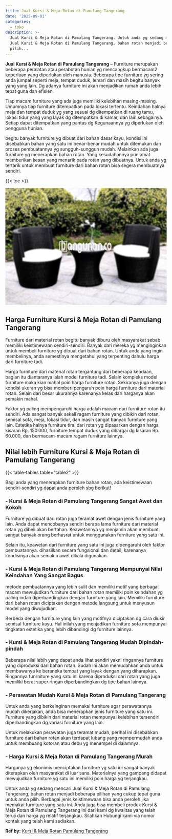 ```yaml
---
title: Jual Kursi & Meja Rotan di Pamulang Tangerang
date: '2025-09-01'
categories:
  - toko
description: >-
  Jual Kursi & Meja Rotan di Pamulang Tangerang. Untuk anda yg sedang mencari
  Jual Kursi & Meja Rotan di Pamulang Tangerang, bahan rotan menjadi beberapa
  pilih...
---
```


**Jual Kursi & Meja Rotan di Pamulang Tangerang** – Furniture merupakan beberapa peralatan atau perabotan hunian yg mencangkup bermacam2 keperluan yang diperlukan oleh manusia. Beberapa tipe furniture yg sering anda jumpai seperti meja, tempat duduk, lemari dan masih begitu banyak yang yang lain. Dg adanya furniture ini akan menjadikan rumah anda lebih tepat guna dan efisien.

Tiap macam furniture yang ada juga memiliki kelebihan masing-masing. Umumnya tiap furniture ditempatkan pada lokasi tertentu. Keindahan halnya meja dan tempat duduk yg yang sesuai dg ditempatkan di ruang tamu, lokasi tidur yang yang layak dg ditempatkan di kamar, dan lain sebagainya. Setiap dapat ditempatkan yang pantas dg Kegunaannya yg diperlukan oleh pengguna hunian.

begitu banyak furniture yg dibuat dari bahan dasar kayu, kondisi ini disebabkan bahan yang satu ini benar-benar mudah untuk ditemukan dan proses pembuatannya yg sungguh-sungguh mudah. Melainkan ada juga furniture yg menerapkan bahan rotan. Yang kesudahannya pun amat memberikan kesan yang menarik pada rotan yang dibuatnya. Untuk anda yg tertarik untuk membuat furniture dari bahan rotan bisa segera membuatnya sendiri.

{{< toc >}}

![Jual Kursi & Meja Rotan di Pamulang Tangerang](/images/kursi-meja-rotan-murah51.png)

## Harga Furniture Kursi & Meja Rotan di Pamulang Tangerang

Furniture dari material rotan begitu banyak diburu oleh masyarakat sebab memiliki keistimewaan sendiri-sendiri. Banyak dari mereka yg menginginkan untuk membeli furniture yg dibuat dari bahan rotan. Untuk anda yang ingin membelinya, anda semestinya mengetahui yang terpenting dahulu harga dari furniture tadi.

Harga furniture dari material rotan tergantung dari beberapa keadaan, bagian itu diantaranya ialah model furniture tadi. Selain kompleks model furniture maka kian mahal poin harga furniture rotan. Sekiranya juga dengan kondisi ukuran yg bisa memberi pengaruh poin harga furniture dari material rotan. Selain dari besar ukurannya karenanya kelas dari harganya akan semakin mahal.

Faktor yg paling mempengaruhi harga adalah macam dari furniture rotan itu sendiri. Ada sangat banyak sekali ragam furniture yang dibikin dari rotan, semisal sofa, meja, lokasi tidur, dan masih sangat banyak furniture yang lain. Estetika halnya furniture tirai dari rotan yg dipasarkan dengan harga kisaran Rp. 150.000, furniture tempat duduk yang dihargai dg kisaran Rp. 60.000, dan bermacam-macam ragam furniture lainnya.

## Nilai lebih Furniture Kursi & Meja Rotan di Pamulang Tangerang

{{< table-tables table="table2" >}}

Bagi anda yang menerapkan furniture bahan rotan, ada keistimewaan sendiri-sendiri yg dapat anda peroleh sbg berikut!

### \- Kursi & Meja Rotan di Pamulang Tangerang Sangat Awet dan Kokoh

Furniture yg dibuat dari rotan juga teramat awet dengan jenis furniture yang lain. Anda dapat mencobanya sendiri berapa lama furniture dari material rotan yg dibeli akan bertahan. Keawetannya yg menjamin akan membuat sangat banyak orang berhasrat untuk menggunakan furniture yang satu ini.

Selain itu, keawetan dari furniture yang satu ini juga dipengaruhi oleh faktor pembuatannya. dihasilkan secara fungsional dan detail, karenanya kondisinya akan semakin awet dikala digunakan.

### \- Kursi & Meja Rotan di Pamulang Tangerang Mempunyai Nilai Keindahan Yang Sangat Bagus

metode pembuatannya yang lebih sulit dan memiliki motif yang berbagai macam mewujudkan furniture dari bahan rotan memiliki poin keindahan yg paling indah diperbandingkan dengan furniture yang lain. Memiliki furniture dari bahan rotan diciptakan dengan metode langsung untuk menyusun model yang diwujudkan.

Berbeda dengan furniture yang lain yang motifnya diciptakan dg cara diukir semisal furniture kayu. Hal inilah yang menjadikan furniture sofa mempunyai tingkatan estetika yang lebih dibandingi dg furniture lainnya.

### \- Kursi & Meja Rotan di Pamulang Tangerang Mudah Dipindah-pindah

Beberapa nilai lebih yang dapat anda lihat sendiri yakni ringannya furniture yang diproduksi dari bahan rotan. Sudah ini akan memudahkan anda untuk membawanya ke beraneka tempat yang layak dengan yang diharapkan. Ringannya funrniture yang satu ini karena diproduksi dari rotan yang juga memiliki berat super ringan diperbandingkan dg tipe bahan lainnya.

### \- Perawatan Mudah Kursi & Meja Rotan di Pamulang Tangerang

Untuk anda yang berkeinginan memakai furniture agar perawatannya mudah dikerjakan, anda bisa menerapkan jenis furniture yang satu ini. Furniture yang dibikin dari material rotan mempunyai kelebihan tersendiri diperbandingkan dg variasi furniture yang lain.

Untuk melakukan perawatan juga teramat mudah, perihal ini disebabkan furniture dari bahan rotan akan terdapat lubang yang mempermudah anda untuk membuang kotoran atau debu yg menempel di dalamnya.

### \- Harga Kursi & Meja Rotan di Pamulang Tangerang Murah

Harganya yg ekonimis menciptakan furniture yg satu ini sangat banyak diterapkan oleh masyarakat di luar sana. Materialnya yang gampang didapat mewujudkan furniture yg satu ini memiliki poin harga yg terjangkau.

Untuk anda yg sedang mencari Jual Kursi & Meja Rotan di Pamulang Tangerang, bahan rotan menjadi beberapa pilihan yang cukup tepat guna untuk anda pilih. Berbagai jenis keistimewaan bisa anda peroleh jika memakai furniture yang satu ini. Anda juga bisa membeli produk Kursi & Meja Rotan di Pamulang Tangerang ini dari kami dg kwalitas yang telah teruji dan harga yg relatif terjangkau. Silahkan Hubungi kami via nomor kontak yang telah kami sediakan.

**Ref by:** [Kursi & Meja Rotan Pamulang Tangerang](https://id.wikipedia.org/wiki/Kursi)
